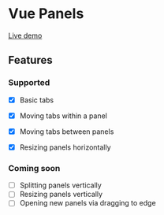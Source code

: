 # Vue Panels

[Live demo](https://lucb31.github.io/vue-panels/)

## Features 
### Supported
- [x] Basic tabs
- [x] Moving tabs within a panel
- [x] Moving tabs between panels
- [x] Resizing panels horizontally


### Coming soon
- [ ] Splitting panels vertically
- [ ] Resizing panels vertically
- [ ] Opening new panels via dragging to edge
